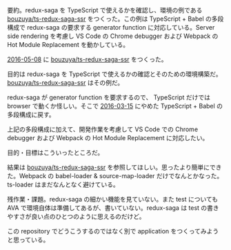 要約。redux-saga を TypeScript で使えるかを確認し、環境の例である [bouzuya/ts-redux-saga-ssr][] をつくった。この例は TypeScript + Babel の多段構成で redux-saga の要求する generator function に対応している。Server side rendering を考慮し VS Code の Chrome debugger および Webpack の Hot Module Replacement を動かしている。

[2016-05-08][] に [bouzuya/ts-redux-saga-ssr][] をつくった。

目的は redux-saga を TypeScript で使えるかの確認とそのための環境構築だ。[bouzuya/ts-redux-saga-ssr][] はその例だ。

redux-saga が generator function を要求するので、 TypeScript だけでは browser で動くか怪しい。そこで [2016-03-15][] にやめた TypeScript + Babel の多段構成に戻す。

上記の多段構成に加えて、開発作業を考慮して VS Code での Chrome debugger および Webpack の Hot Module Replacement に対応したい。

目的・目標はこういったところだ。

結果は [bouzuya/ts-redux-saga-ssr][] を参照してほしい。思ったより簡単にできた。Webpack の babel-loader & source-map-loader だけでなんとかなった。ts-loader はまだなんとなく避けている。

残作業・課題。redux-saga の細かい機能を見ていない。また test についても AVA で環境自体は準備してあるが、書いていない。redux-saga は test の書きやすさが良い点のひとつのように思えるのだけど。

この repository でどうこうするのではなく別で application をつくってみようと思っている。

[2016-03-15]: https://blog.bouzuya.net/2016/03/15/
[2016-05-08]: https://blog.bouzuya.net/2016/05/08/
[bouzuya/ts-redux-saga-ssr]: https://github.com/bouzuya/ts-redux-saga-ssr
